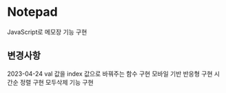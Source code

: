 # Notepad
JavaScript로 메모장 기능 구현
## 변경사항
2023-04-24
val 값을 index 값으로 바꿔주는 함수 구현
모바일 기반 반응형 구현
시간순 정렬 구현
모두삭제 기능 구현